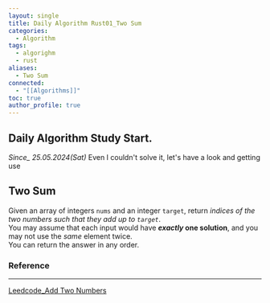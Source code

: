 ```yaml
---
layout: single
title: Daily Algorithm Rust01_Two Sum
categories:
  - Algorithm
tags:
  - algorighm
  - rust
aliases:
  - Two Sum
connected:
  - "[[Algorithms]]"
toc: true
author_profile: true
---
```

## Daily Algorithm Study Start.
*Since_ 25.05.2024(Sat)*
Even I couldn't solve it, let's have a look and getting use 

## Two Sum
Given an array of integers `nums` and an integer `target`, return _indices of the two numbers such that they add up to `target`_. <br/>
You may assume that each input would have **_exactly_ one solution**, and you may not use the _same_ element twice.<br/>
You can return the answer in any order.











### Reference
---
[Leedcode_Add Two Numbers](https://leetcode.com/problems/add-two-numbers/description/)